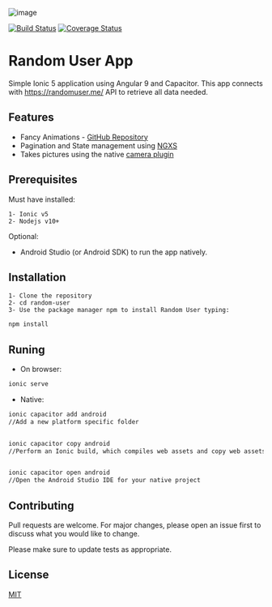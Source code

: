 ![image](https://user-images.githubusercontent.com/13851807/90454511-df711580-e0c9-11ea-93cb-d540c4641da2.png)

[![Build Status](https://travis-ci.org/JDonadio/random-user.svg?branch=master)](https://travis-ci.org/JDonadio/random-user)
[![Coverage Status](https://coveralls.io/repos/github/JDonadio/random-user/badge.svg?branch=develop)](https://coveralls.io/github/JDonadio/random-user?branch=develop)

# Random User App

Simple Ionic 5 application using Angular 9 and Capacitor.
This app connects with https://randomuser.me/ API to retrieve all data needed.

## Features

* Fancy Animations - [GitHub Repository](https://github.com/mhartington/v5-animations)
* Pagination and State management using [NGXS](https://www.ngxs.io/)
* Takes pictures using the native [camera plugin](https://github.com/apache/cordova-plugin-camera)

## Prerequisites

Must have installed:

```
1- Ionic v5
2- Nodejs v10+
```

Optional:

* Android Studio (or Android SDK) to run the app natively.

## Installation

```
1- Clone the repository
2- cd random-user
3- Use the package manager npm to install Random User typing:
```

```bash
npm install
```

## Runing

* On browser:

```bash
ionic serve
```

* Native:
```bash
ionic capacitor add android 
//Add a new platform specific folder


ionic capacitor copy android
//Perform an Ionic build, which compiles web assets and copy web assets to Capacitor native platform


ionic capacitor open android
//Open the Android Studio IDE for your native project
```

## Contributing
Pull requests are welcome. For major changes, please open an issue first to discuss what you would like to change.

Please make sure to update tests as appropriate.

## License
[MIT](https://choosealicense.com/licenses/mit/)
